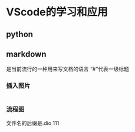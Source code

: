 # VScode的学习和应用
## python
## markdown
是当前流行的一种用来写文档的语言
“#”代表一级标题
### 插入图片
![]()
### 流程图
文件名的后缀是.dio
111